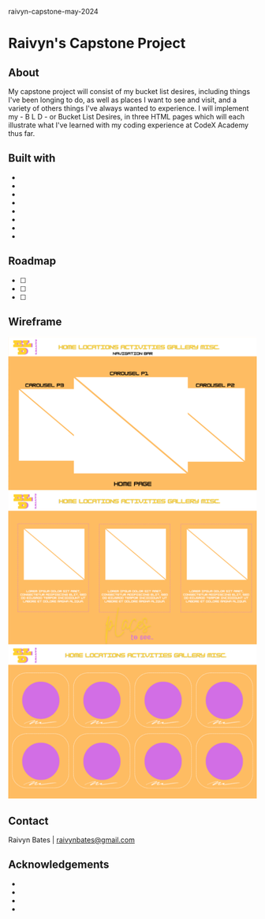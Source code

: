 raivyn-capstone-may-2024
# Raivyn's Capstone Project

## About

My capstone project will consist of my bucket list desires, including things I've been longing
to do, as well as places I want to see and visit, and a variety of others things I've always 
wanted to experience. I will implement my - B L D - or Bucket List Desires, in three HTML pages 
which will each illustrate what I've learned with my coding experience at CodeX Academy thus far.

## Built with

* 
* 
* 
* 
* 
* 
* 
* 

## Roadmap

- [ ]
- [ ] 
- [ ]

## Wireframe

![Wireframe for index.html](<Wireframe I.png>)
![Wireframe for locations.html](<Wireframe II.png>)
![Wireframe for gallery.html](<Wireframe III.png>)
## Contact

Raivyn Bates | 
raivynbates@gmail.com

## Acknowledgements 

- 
- 
- 
- 

